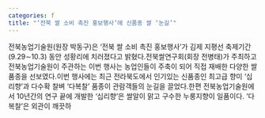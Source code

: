 ```yaml
---
categories: f
title: "‘전북 쌀 소비 촉진 홍보행사’에 신품종 쌀 ‘눈길’"
---
```

전북농업기술원(원장 박동구)은 ‘전북 쌀 소비 촉진 홍보행사’가 김제 지평선 축제기간(9.29∼10.3) 동안 성황리에 치러졌다고 밝혔다.전북쌀연구회(회장 전병태)가 주최하고 전북농업기술원이 주관하는 이번 행사는 농업인들이 주축이 되어 직접 재배한 다양한 쌀 품종을 선보였다.이번 행사에는 최근 전라북도에서 인기있는 신품종인 최고급 향미 ‘십리향’과 다수확 찰벼 ‘다복찰’ 품종이 관람객들의 눈길을 끌었다.한편 전북농업기술원에서 10년간의 연구 끝에 개발한 ‘십리향’은 쌀알이 맑고 구수한 누룽지향이 일품이다. ‘다복찰’은 외관이 깨끗하